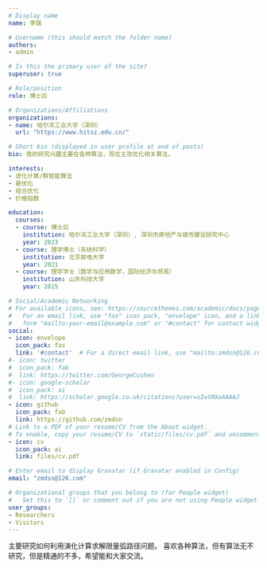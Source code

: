 ```yaml
---
# Display name
name: 李瑞

# Username (this should match the folder name)
authors:
- admin

# Is this the primary user of the site?
superuser: true

# Role/position
role: 博士后

# Organizations/Affiliations
organizations:
- name: 哈尔滨工业大学（深圳） 
  url: "https://www.hitsz.edu.cn/"

# Short bio (displayed in user profile at end of posts)
bio: 我的研究兴趣主要在各种算法，现在主攻优化相关算法。

interests:
- 进化计算/群智能算法
- 最优化
- 组合优化
- 价格指数

education:
  courses:
  - course: 博士后
    institution: 哈尔滨工业大学（深圳）, 深圳市房地产与城市建设研究中心 
    year: 2023
  - course: 理学博士（系统科学）
    institution: 北京邮电大学
    year: 2021
  - course: 理学学士（数学与应用数学，国际经济与贸易）
    institution: 山东科技大学
    year: 2015

# Social/Academic Networking
# For available icons, see: https://sourcethemes.com/academic/docs/page-builder/#icons
#   For an email link, use "fas" icon pack, "envelope" icon, and a link in the
#   form "mailto:your-email@example.com" or "#contact" for contact widget.
social:
- icon: envelope
  icon_pack: fas
  link: '#contact'  # For a direct email link, use "mailto:zmdsn@126.com".
#- icon: twitter
#  icon_pack: fab
#  link: https://twitter.com/GeorgeCushen
#- icon: google-scholar
#  icon_pack: ai
#  link: https://scholar.google.co.uk/citations?user=sIwtMXoAAAAJ
- icon: github
  icon_pack: fab
  link: https://github.com/zmdsn
# Link to a PDF of your resume/CV from the About widget.
# To enable, copy your resume/CV to `static/files/cv.pdf` and uncomment the lines below.
- icon: cv
  icon_pack: ai
  link: files/cv.pdf

# Enter email to display Gravatar (if Gravatar enabled in Config)
email: "zmdsn@126.com"

# Organizational groups that you belong to (for People widget)
#   Set this to `[]` or comment out if you are not using People widget.
user_groups:
- Researchers
- Visitors
---
```


主要研究如何利用演化计算求解限量弧路径问题。
喜欢各种算法，但有算法无不研究，但是精通的不多，希望能和大家交流。
